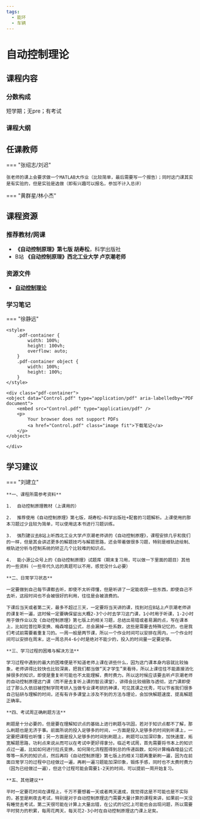 ```yaml
---
tags:
  - 能环
  - 车辆
---
```


# 自动控制理论

## 课程内容

### 分数构成

短学期；无pre；有考试

### 课程大纲

## 任课教师

=== "张绍志/刘迟"

    张老师的课上会要求做一个MATLAB大作业（比较简单，最后需要写一个报告）；同时这门课其实是有实验的，但是实验是选做（即有兴趣可以报名，参加不计入总评）

=== "黄群星/林小杰"

## 课程资源

### 推荐教材/网课

- **《自动控制原理》第七版 胡寿松**，科学出版社
- B站 **《自动控制原理》西北工业大学 卢京潮老师**

### 资源文件

- [**自动控制理论**](https://pan.baidu.com/s/1IP-VjTJqI-wMYQiM1ai5jQ?pwd=6pua)

### 学习笔记

=== "徐静远"

    <style>
        .pdf-container {
            width: 100%;
            height: 100vh;
            overflow: auto;
        }
        .pdf-container object {
            width: 100%;
            height: 100%;
        }
    </style>

    <div class="pdf-container">
    <object data="Control.pdf" type="application/pdf" aria-labelledby="PDF document">
        <embed src="Control.pdf" type="application/pdf" />
        <p>
            Your browser does not support PDFs
            <a href="Control.pdf" class="image fit">下载笔记</a>
        </p>
    </object>

    </div>



## 学习建议

=== "刘建立"

    **一、课程所需参考资料**

    1.	自动控制原理教材（上课用的）

    2.	推荐使用《自动控制原理》第七版，胡寿松—科学出版社+配套的习题解析。上课使用的那本习题过少且较为简单，可以使用这本书进行习题训练。

    3.	强烈建议去B站上听西北工业大学卢京潮老师讲的《自动控制原理》，课程安排几乎和我们的一样，但是其会讲述更多的解题技巧与解题思路，还会带着做很多习题，特别是根轨迹绘制、根轨迹分析与控制系统的矫正几个比较难的知识点。

    4.	能小源公众号上的《自动控制原理》试题库（期末复习用，可以做一下里面的题目）其他的一些资料（一些年代久远的真题可以不用，感觉没什么必要）

    **二、日常学习状态**

    一定要做到自己每节课都去听，即使不太听得懂，但是听讲了一定能收获一些东西，即使自己不去听，这段时间也不会被很好的利用，往往是会被浪费的。

    下课后当天或者第二天，最多不超过三天，一定要将当天讲的课，找到对应B站上卢京潮老师讲的课复听一遍，这时候一定要确保留出大概2-3个小时去学习这门课，1小时用于听课，1-2小时用于做作业以及《自动控制原理》第七版上的相关习题，总结出易错或者易漏的点，写在课本上，比如拉普拉斯变换、梅森增益公式，总会漏掉一些系数，这些是需要去特殊记忆的，也是我们考试前需要着重复习的。一周一般是两节课，所以一个作业时间可以安排在周内，一个作业时间可以安排在周末，这一周总共4-6小时是绝对不能少的，投入的时间量一定要足够。

    **三、学习过程的困难与解决方法**

    学习过程中遇到的最大的困难便是不知道老师上课在讲些什么，因为这门课本身内容就比较抽象，老师讲得比较快也比较深奥，把我们都当做“天才学生”来看待，所以上课往往不能直接消化掉很多的知识，即使是重复听可能也不太能理解，费时费力。所以这时候应该要去听卢京潮老师的自动控制原理这门课（而不是去复听上课的智云课堂），讲得会比较细致与透彻，这门课即使过了那么久依旧被控制学院考研人当做专业课考研的神课，可见其课之优秀，可以节省我们很多自己钻研与理解的时间，还有有许多课堂上涉及不到的方法与理论，会加快解题速度、提高解题正确率。

    **四、考试周正确刷题方法**

    刷题是十分必要的，但是要在理解知识点的基础上进行刷题与巩固，若对于知识点都不了解，那么刷题也是无济于事。前面所说的投入足够多的时间，一方面是投入足够多的时间到听课上，一定要把课程也听懂；另一方面是投入足够多的时间到刷题上，刷题可以加深印象，加快速度，拓宽解题思路，功利点来说从而可以在考试中更好得拿分。临近考试周，首先需要将书本上的知识点过一遍，比如如何进行拉氏变换，如何简化流程图得到总的传递函数，如何计算梅森增益公式等等一系列的知识点，然后再将《自动控制原理》第七版上的相关习题再重新刷一遍，因为在前面日常学习的过程中已经做过一遍，再刷一遍习题能加深印象，锻炼手感，同时也不太费时费力（因为已经做过一遍），但这个过程可能会需要1-2天的时间，可以提前一周开始复习。

    **五、其他建议**

    平时一定要花时间在课程上，千万不要想着一天或者两天速成，我觉得这是不可能也是不实际的，甚至是刷夜去考试，特别是对于自动控制原理这门需要大量计算的课程来讲，如果前一天没有睡觉去考试，第二天很可能在计算上大量出错，在公式的记忆上可能也会出现问题，所以需要平时努力的积累，每周花两天，每天花2-3小时在自动控制原理这门课上足矣。
